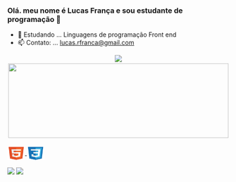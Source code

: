 ### Olá. meu nome é Lucas França e sou estudante de programação 👋


- 🌱 Estudando ... Linguagens de programação Front end
- 📫 Contato: ... lucas.rfranca@gmail.com

<div align="center">
  <a href="https://github.com/lucasrfranca">
<img height="169em" src="https://github-readme-stats.vercel.app/api?username=lucasrfranca&show_icons=true&theme=dracula&include_all_commits=true&count_private=true"/>
  <img height="169em" width="500" src="https://github-readme-stats.vercel.app/api/top-langs/?username=lucasrfranca&layout=compact&langs_count=7&theme=tokyonight"/>
</div>
  <div style="display: inline_block"><br>
  <img align="center" alt="Lucas-HTML" height="30" width="40" src="https://raw.githubusercontent.com/devicons/devicon/master/icons/html5/html5-original.svg">
  <img align="center" alt="Lucas-CSS" height="30" width="40" src="https://raw.githubusercontent.com/devicons/devicon/master/icons/css3/css3-original.svg">
</div> <br>
<div> 
  <a href="https://instagram.com/lucasrfranca" target="_blank"><img src="https://img.shields.io/badge/-Instagram-%23E4405F?style=for-the-badge&logo=instagram&logoColor=white" target="_blank"></a> 
  <a href = "mailto:lucas.rfranca@gmail.com"><img src="https://img.shields.io/badge/-Gmail-%23333?style=for-the-badge&logo=gmail&logoColor=white" target="_blank"></a>
  </div>
